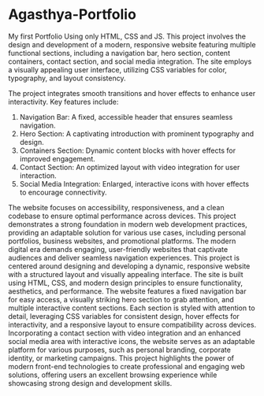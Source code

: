 # Agasthya-Portfolio
My first Portfolio Using only HTML, CSS and JS.
This project involves the design and development of a modern, responsive website featuring multiple functional sections, including a navigation bar, hero section, content containers, contact section, and social media integration. The site employs a visually appealing user interface, utilizing CSS variables for color, typography, and layout consistency.  

The project integrates smooth transitions and hover effects to enhance user interactivity. Key features include:  
1. Navigation Bar: A fixed, accessible header that ensures seamless navigation.  
2. Hero Section: A captivating introduction with prominent typography and design.  
3. Containers Section: Dynamic content blocks with hover effects for improved engagement.  
4. Contact Section: An optimized layout with video integration for user interaction.  
5. Social Media Integration: Enlarged, interactive icons with hover effects to encourage connectivity.  

The website focuses on accessibility, responsiveness, and a clean codebase to ensure optimal performance across devices. This project demonstrates a strong foundation in modern web development practices, providing an adaptable solution for various use cases, including personal portfolios, business websites, and promotional platforms.
The modern digital era demands engaging, user-friendly websites that captivate audiences and deliver seamless navigation experiences. This project is centered around designing and developing a dynamic, responsive website with a structured layout and visually appealing interface. The site is built using HTML, CSS, and modern design principles to ensure functionality, aesthetics, and performance.
The website features a fixed navigation bar for easy access, a visually striking hero section to grab attention, and multiple interactive content sections. Each section is styled with attention to detail, leveraging CSS variables for consistent design, hover effects for interactivity, and a responsive layout to ensure compatibility across devices.
Incorporating a contact section with video integration and an enhanced social media area with interactive icons, the website serves as an adaptable platform for various purposes, such as personal branding, corporate identity, or marketing campaigns.
This project highlights the power of modern front-end technologies to create professional and engaging web solutions, offering users an excellent browsing experience while showcasing strong design and development skills.

